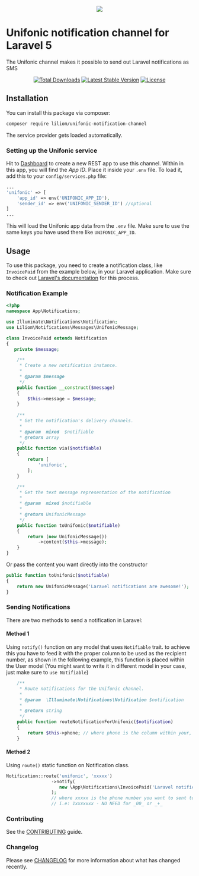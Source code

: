 <p align="center">
<img src="http://unifonic.com/wp-content/uploads/2016/08/logo-1.png">
</p>


# Unifonic notification channel for Laravel 5
The Unifonic channel makes it possible to send out Laravel notifications as SMS

<p align="center">
<a href="https://packagist.org/packages/liliom/unifonic-notification-channel"><img src="https://poser.pugx.org/liliom/unifonic-notification-channel/d/total.svg" alt="Total Downloads"></a>
<a href="https://packagist.org/packages/liliom/unifonic-notification-channel"><img src="https://poser.pugx.org/liliom/unifonic-notification-channel/v/stable.svg" alt="Latest Stable Version"></a>
<a href="https://packagist.org/packages/liliom/unifonic-notification-channel"><img src="https://poser.pugx.org/liliom/unifonic-notification-channel/license.svg" alt="License"></a>
</p>


## Installation

You can install this package via composer:

``` bash
composer require liliom/unifonic-notification-channel
```

The service provider gets loaded automatically.

### Setting up the Unifonic service

Hit to [Dashboard](https://software.unifonic.com/en/dashboard) to create a new REST app to use this channel. Within in this app, you will find the *App ID*. Place it inside your `.env` file. To load it, add this to your `config/services.php` file:

```php
...
'unifonic' => [
    'app_id' => env('UNIFONIC_APP_ID'),
    'sender_id' => env('UNIFONIC_SENDER_ID') //optional
]
...
```

This will load the Unifonic app data from the `.env` file. Make sure to use the same keys you have used there like `UNIFONIC_APP_ID`.

## Usage

To use this package, you need to create a notification class, like `InvoicePaid` from the example below, in your Laravel application. Make sure to check out [Laravel's documentation](https://laravel.com/docs/master/notifications) for this process.

### Notification Example

```php
<?php
namespace App\Notifications;

use Illuminate\Notifications\Notification;
use Liliom\Notifications\Messages\UnifonicMessage;

class InvoicePaid extends Notification
{
   private $message;

    /**
     * Create a new notification instance.
     *
     * @param $message
     */
    public function __construct($message)
    {
        $this->message = $message;
    }
    
    /**
     * Get the notification's delivery channels.
     *
     * @param  mixed  $notifiable
     * @return array
     */
    public function via($notifiable)
    {
        return [
            'unifonic',
        ];
    }

    /**
     * Get the text message representation of the notification
     *
     * @param  mixed $notifiable
     *
     * @return UnifonicMessage
     */
    public function toUnifonic($notifiable)
    {
        return (new UnifonicMessage())
            ->content($this->message);
    }
}
```

Or pass the content you want directly into the constructor
````php
public function toUnifonic($notifiable)
{
    return new UnifonicMessage('Laravel notifications are awesome!');
}
````

### Sending Notifications
There are two methods to send a notification in Laravel:
#### Method 1
Using `notify()` function on any model that uses `Notifiable` trait.
to achieve this you have to feed it with the proper column to be used as the recipient number,
as shown in the following example, this function is placed within the User model (You might want to write it in different model in your case, just make sure to `use Notifiable`)  
````php
    /**
     * Route notifications for the Unifonic channel.
     *
     * @param  \Illuminate\Notifications\Notification $notification
     *
     * @return string
     */
    public function routeNotificationForUnifonic($notification)
    {
        return $this->phone; // where phone is the column within your, let's say, users table.
    }
````

#### Method 2
Using `route()` static function on Notification class.  
````php
Notification::route('unifonic', 'xxxxx')
                 ->notify(
                    new \App\Notifications\InvoicePaid('Laravel notifications are awesome!')
                 );
                 // where xxxxx is the phone number you want to sent to,
                 // i.e: 1xxxxxxx - NO NEED for _00_ or _+_ 
````





### Contributing
See the [CONTRIBUTING](CONTRIBUTING.md) guide.

### Changelog
Please see [CHANGELOG](CHANGELOG.md) for more information about what has changed recently.